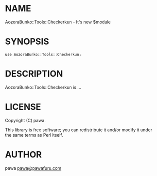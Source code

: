 # NAME

AozoraBunko::Tools::Checkerkun - It's new $module

# SYNOPSIS

    use AozoraBunko::Tools::Checkerkun;

# DESCRIPTION

AozoraBunko::Tools::Checkerkun is ...

# LICENSE

Copyright (C) pawa.

This library is free software; you can redistribute it and/or modify
it under the same terms as Perl itself.

# AUTHOR

pawa <pawa@pawafuru.com>
